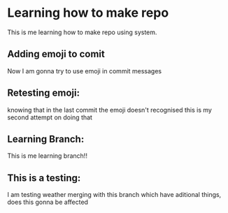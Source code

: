 # Learning how to make repo
This is me learning how to make repo using system.
## Adding emoji to comit
Now I am gonna try to use emoji in commit messages
## Retesting emoji:
knowing that in the last commit the emoji doesn't recognised this is my second attempt on doing that
## Learning Branch:
This is me learning branch!!
## This is a testing:
I am testing weather merging with this branch which have aditional things, does this gonna be affected
